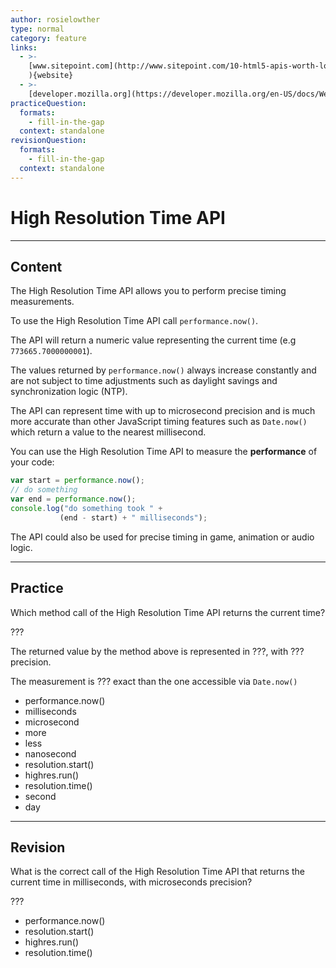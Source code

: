 ```yaml
---
author: rosielowther
type: normal
category: feature
links:
  - >-
    [www.sitepoint.com](http://www.sitepoint.com/10-html5-apis-worth-looking/
    ){website}
  - >-
    [developer.mozilla.org](https://developer.mozilla.org/en-US/docs/Web/API/Performance/now){website}
practiceQuestion:
  formats:
    - fill-in-the-gap
  context: standalone
revisionQuestion:
  formats:
    - fill-in-the-gap
  context: standalone
---
```


# High Resolution Time API


---

## Content

The High Resolution Time API allows you to perform precise timing measurements.

To use the High Resolution Time API call `performance.now()`.

The API will return a numeric value representing the current time (e.g `773665.7000000001`).

The values returned by `performance.now()` always increase constantly and are not subject to time adjustments such as daylight savings and synchronization logic (NTP).

The API can represent time with up to microsecond precision and is much more accurate than other JavaScript timing features such as `Date.now()` which return a value to the nearest millisecond.

You can use the High Resolution Time API to measure the **performance** of your code:

```javascript
var start = performance.now();
// do something
var end = performance.now();
console.log("do something took " +
           (end - start) + " milliseconds");
```

The API could also be used for precise timing in game, animation or audio logic.


---

## Practice

Which method call of the High Resolution Time API returns the current time?

???

The returned value by the method above is represented in ???, with ??? precision.

The measurement is ??? exact than the one accessible via `Date.now()`

- performance.now()
- milliseconds
- microsecond
- more
- less
- nanosecond
- resolution.start()
- highres.run()
- resolution.time()
- second
- day


---

## Revision

What is the correct call of the High Resolution Time API that returns the current time in milliseconds, with microseconds precision?

???

- performance.now()
- resolution.start()
- highres.run()
- resolution.time()
